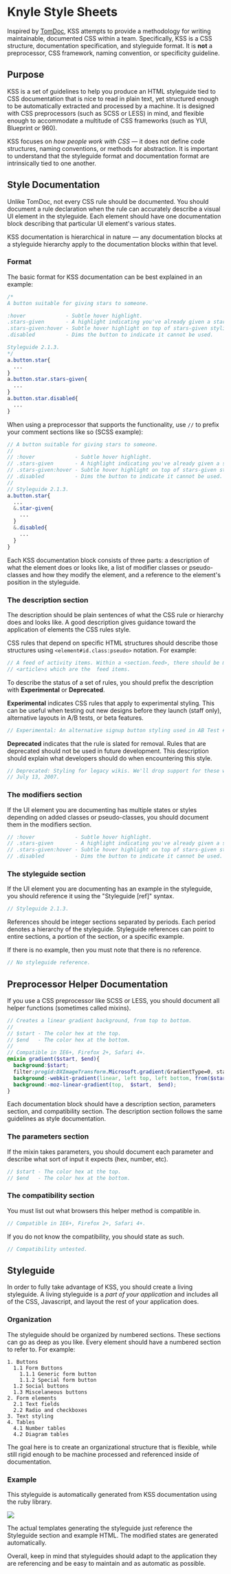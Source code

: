# Knyle Style Sheets

Inspired by [TomDoc](http://tomdoc.org), KSS attempts to provide a methodology for writing maintainable, documented CSS within a team. Specifically, KSS is a CSS structure, documentation specification, and styleguide format. It is **not** a preprocessor, CSS framework, naming convention, or specificity guideline.

## Purpose

KSS is a set of guidelines to help you produce an HTML styleguide tied to CSS documentation that is nice to read in plain text, yet structured enough to be automatically extracted and processed by a machine. It is designed with CSS preprocessors (such as SCSS or LESS) in mind, and flexible enough to accommodate a multitude of CSS frameworks (such as YUI, Blueprint or 960).

KSS focuses on *how people work with CSS* — it does not define code structures, naming conventions, or methods for abstraction. It is important to understand that the styleguide format and documentation format are intrinsically tied to one another.

## Style Documentation

Unlike TomDoc, not every CSS rule should be documented. You should document a rule declaration when the rule can accurately describe a visual UI element in the styleguide. Each element should have one documentation block describing that particular UI element's various states.

KSS documentation is hierarchical in nature — any documentation blocks at a styleguide hierarchy apply to the documentation blocks within that level.

### Format

The basic format for KSS documentation can be best explained in an example:

```css
/*
A button suitable for giving stars to someone.

:hover             - Subtle hover highlight.
.stars-given       - A highlight indicating you've already given a star.
.stars-given:hover - Subtle hover highlight on top of stars-given styling.
.disabled          - Dims the button to indicate it cannot be used.

Styleguide 2.1.3.
*/
a.button.star{
  ...
}
a.button.star.stars-given{
  ...
}
a.button.star.disabled{
  ...
}
```

When using a preprocessor that supports the functionality, use `//` to prefix your comment sections like so (SCSS example):

```scss
// A button suitable for giving stars to someone.
//
// :hover             - Subtle hover highlight.
// .stars-given       - A highlight indicating you've already given a star.
// .stars-given:hover - Subtle hover highlight on top of stars-given styling.
// .disabled          - Dims the button to indicate it cannot be used.
//
// Styleguide 2.1.3.
a.button.star{
  ...
  &.star-given{
    ...
  }
  &.disabled{
    ...
  }
}
```

Each KSS documentation block consists of three parts: a description of what the element does or looks like, a list of modifier classes or pseudo-classes and how they modify the element, and a reference to the element's position in the styleguide.

### The description section

The description should be plain sentences of what the CSS rule or hierarchy does and looks like. A good description gives guidance toward the application of elements the CSS rules style.

CSS rules that depend on specific HTML structures should describe those structures using `<element#id.class:pseudo>` notation. For example:

```scss
// A feed of activity items. Within a <section.feed>, there should be many
// <article>s which are the  feed items.
```

To describe the status of a set of rules, you should prefix the description with **Experimental** or **Deprecated**.

**Experimental** indicates CSS rules that apply to experimental styling. This can be useful when testing out new designs before they launch (staff only), alternative layouts in A/B tests, or beta features.

```scss
// Experimental: An alternative signup button styling used in AB Test #195.
```

**Deprecated** indicates that the rule is slated for removal. Rules that are deprecated should not be used in future development. This description should explain what developers should do when encountering this style.

```scss
// Deprecated: Styling for legacy wikis. We'll drop support for these wikis on
// July 13, 2007.
```

### The modifiers section

If the UI element you are documenting has multiple states or styles depending on added classes or pseudo-classes, you should document them in the modifiers section.

```scss
// :hover             - Subtle hover highlight.
// .stars-given       - A highlight indicating you've already given a star.
// .stars-given:hover - Subtle hover highlight on top of stars-given styling.
// .disabled          - Dims the button to indicate it cannot be used.
```

### The styleguide section

If the UI element you are documenting has an example in the styleguide, you should reference it using the "Styleguide [ref]" syntax.

```scss
// Styleguide 2.1.3.
```

References should be integer sections separated by periods. Each period denotes a hierarchy of the styleguide. Styleguide references can point to entire sections, a portion of the section, or a specific example.

If there is no example, then you must note that there is no reference.

```scss
// No styleguide reference.
```

## Preprocessor Helper Documentation

If you use a CSS preprocessor like SCSS or LESS, you should document all helper functions (sometimes called mixins).

```scss
// Creates a linear gradient background, from top to bottom.
//
// $start - The color hex at the top.
// $end   - The color hex at the bottom.
//
// Compatible in IE6+, Firefox 2+, Safari 4+.
@mixin gradient($start, $end){
  background:$start;
  filter:progid:DXImageTransform.Microsoft.gradient(GradientType=0, startColorstr='$start', endColorstr='$end');
  background:-webkit-gradient(linear, left top, left bottom, from($start), to($end));
  background:-moz-linear-gradient(top,  $start,  $end);
}
```

Each documentation block should have a description section, parameters section, and compatibility section.  The description section follows the same guidelines as style documentation.

### The parameters section

If the mixin takes parameters, you should document each parameter and describe what sort of input it expects (hex, number, etc).

```scss
// $start - The color hex at the top.
// $end   - The color hex at the bottom.
```

### The compatibility section

You must list out what browsers this helper method is compatible in.

```scss
// Compatible in IE6+, Firefox 2+, Safari 4+.
```

If you do not know the compatibility, you should state as such.

```scss
// Compatibility untested.
```

## Styleguide

In order to fully take advantage of KSS, you should create a living styleguide. A living styleguide is a *part of your application* and includes all of the CSS, Javascript, and layout the rest of your application does.

### Organization

The styleguide should be organized by numbered sections. These sections can go as deep as you like. Every element should have a numbered section to refer to. For example:

    1. Buttons
      1.1 Form Buttons
        1.1.1 Generic form button
        1.1.2 Special form button
      1.2 Social buttons
      1.3 Miscelaneous buttons
    2. Form elements
      2.1 Text fields
      2.2 Radio and checkboxes
    3. Text styling
    4. Tables
      4.1 Number tables
      4.2 Diagram tables

The goal here is to create an organizational structure that is flexible, while still rigid enough to be machine processed and referenced inside of documentation.

### Example

This styleguide is automatically generated from KSS documentation using the ruby library.

![](http://share.kyleneath.com/captures/Styleguide_-_GitHub_Team-20111202-160539.png)

The actual templates generating the styleguide just reference the Styleguide section and example HTML. The modified states are generated automatically.

Overall, keep in mind that styleguides should adapt to the application they are referencing and be easy to maintain and as automatic as possible.
